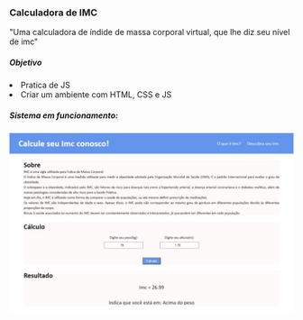 <h3>Calculadora de IMC</h3>
<p>"Uma calculadora de índide de massa corporal virtual, que lhe diz seu nível de imc"</p>

<h5>Objetivo</h5>
<li>Pratica de JS</li>
<li>Criar um ambiente com HTML, CSS e JS</li>

<h5>Sistema em funcionamento:</h5>
<section>
    <p align="center"><img src="./img/calculadorImc.jpeg" /></p>
</section>

